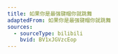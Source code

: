 ```yaml
---
title: 如果你是最强键帽你就跳舞
adaptedFrom: 如果你是最强键帽你就跳舞
sources:
  - sourceType: bilibili
    bvid: BV1xJGVzcEop
---
```

